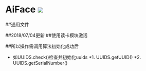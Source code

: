 # AiFace [![](https://jitpack.io/v/Leessy/AiFace.svg)](https://jitpack.io/#Leessy/AiFace)

##通用文件

##2018/07/04更新
##使用读卡模块激活

##所以操作需调用算法初始化成功后
  * 如UUIDS.check()检查并初始化uuids
  *1. UUIDS.getUUID()
  *2. UUIDS.getSerialNumber()
